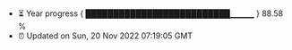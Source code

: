 - ⏳ Year progress { ██████████████████████████▁▁▁▁ } 88.58 %
- ⏰ Updated on Sun, 20 Nov 2022 07:19:05 GMT

